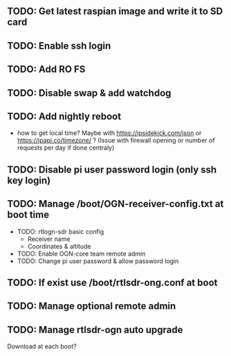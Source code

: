 ## TODO: Get latest raspian image and write it to SD card
## TODO: Enable ssh login
## TODO: Add RO FS
## TODO: Disable swap & add watchdog
## TODO: Add nightly reboot
* how to get local time?
Maybe with https://ipsidekick.com/json or https://ipapi.co/timezone/ ?
(Issue with firewall opening or number of requests per day if done centraly)
## TODO: Disable pi user password login (only ssh key login)
## TODO: Manage /boot/OGN-receiver-config.txt at boot time
* TODO: rtlogn-sdr basic config
  * Receiver name
  * Coordinates & altitude
* TODO: Enable OGN-core team remote admin
* TODO: Change pi user password & allow password login
## TODO: If exist use /boot/rtlsdr-ong.conf at boot
## TODO: Manage optional remote admin
## TODO: Manage rtlsdr-ogn auto upgrade
Download at each boot?
